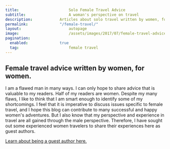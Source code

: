 ```yaml
---
title:						Solo Female Travel Advice
subtitle:					A woman's perspective on travel
description:			Articles about solo travel written by women, for women. Get tips and tricks about solo female travel from women who have been all around the world.
permalink:				"/female-travel/"
layout:						autopage
image:						/assets/images/2017/07/female-travel-advice.jpg
pagination: 
  enabled:				true
  tag:						female travel
---
```


## Female travel advice written by women, for women.

I am a flawed man in many ways. I can only hope to share advice that is valuable to my readers. Half of my readers are women. Despite my many flaws, I like to think that I am smart enough to identify some of my shortcomings. I feel that it is imperative to discuss issues specific to female travel, and I hope this blog can contribute to many successful and happy women's adventures. But I also know that my perspective and experience in travel are all gained through the male perspective. Therefore, I have sought out some experienced women travelers to share their experiences here as guest authors.

[Learn about being a guest author here.](/guest-author)